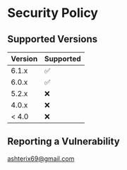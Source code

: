 # Security Policy

## Supported Versions

| Version | Supported          |
|---------| ------------------ |
| 6.1.x   | :white_check_mark: |
| 6.0.x   | :white_check_mark: |
| 5.2.x   | :x:                |
| 4.0.x   | :x:                |
| < 4.0   | :x:                |

## Reporting a Vulnerability

ashterix69@gmail.com
